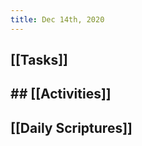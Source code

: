 ```yaml
---
title: Dec 14th, 2020
---
```


## [[Tasks]]
###
## ## [[Activities]]
###
## [[Daily Scriptures]]
###
